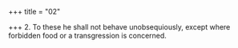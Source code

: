 +++
title = "02"

+++
2. To these he shall not behave unobsequiously, except where forbidden food or a transgression is concerned.
